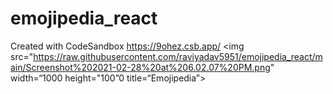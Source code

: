 # emojipedia_react
Created with CodeSandbox
https://9ohez.csb.app/
<img src="https://raw.githubusercontent.com/raviyadav5951/emojipedia_react/main/Screenshot%202021-02-28%20at%206.02.07%20PM.png" width=“1000 height="100”0 title=“Emojipedia”>
